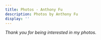 ```yaml
---
title: Photos - Anthony Fu
description: Photos by Anthony Fu
display: ''
---
```


<!-- @layout-full-width -->

<PhotoGalleryAll mt--10 />

<div class="prose mx-auto mt-10">
  <div>
    <em op50>Thank you for being interested in my photos.</em>
  </div>
</div>
